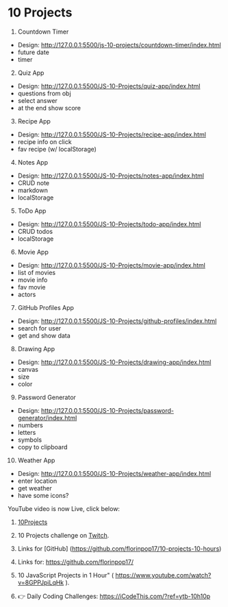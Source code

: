 # 10 Projects

1. Countdown Timer

- Design: http://127.0.0.1:5500/js-10-projects/countdown-timer/index.html
- future date
- timer

2. Quiz App

- Design: http://127.0.0.1:5500/JS-10-Projects/quiz-app/index.html
- questions from obj
- select answer
- at the end show score

3. Recipe App

- Design: http://127.0.0.1:5500/JS-10-Projects/recipe-app/index.html
- recipe info on click
- fav recipe (w/ localStorage)

4. Notes App

- Design: http://127.0.0.1:5500/JS-10-Projects/notes-app/index.html
- CRUD note
- markdown
- localStorage

5. ToDo App

- Design: http://127.0.0.1:5500/JS-10-Projects/todo-app/index.html
- CRUD todos
- localStorage

6. Movie App

- Design: http://127.0.0.1:5500/JS-10-Projects/movie-app/index.html
- list of movies
- movie info
- fav movie
- actors

7. GitHub Profiles App

- Design: http://127.0.0.1:5500/JS-10-Projects/github-profiles/index.html
- search for user
- get and show data

8. Drawing App

- Design: http://127.0.0.1:5500/JS-10-Projects/drawing-app/index.html
- canvas
- size
- color

9. Password Generator

- Design: http://127.0.0.1:5500/JS-10-Projects/password-generator/index.html
- numbers
- letters
- symbols
- copy to clipboard

10. Weather App

- Design: http://127.0.0.1:5500/JS-10-Projects/weather-app/index.html
- enter location
- get weather
- have some icons?

YouTube video is now Live, click below:

1. [10Projects](https://www.youtube.com/watch?v=dtKciwk_si4)

2. 10 Projects challenge on [Twitch](https://twitch.tv/florinpop17).

3. Links for [GitHub] (https://github.com/florinpop17/10-projects-10-hours)

4. Links for: https://github.com/florinpop17/

5. 10 JavaScript Projects in 1 Hour" ( https://www.youtube.com/watch?v=8GPPJpiLqHk ).

6. 👉 Daily Coding Challenges: https://iCodeThis.com/?ref=ytb-10h10p
